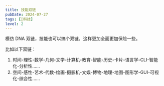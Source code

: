 ```yaml
---
title: 技能双链
pubDate: 2024-07-27
tags: [🔭科技]
level: 2
---
```


模仿 DNA 双链，技能也可以搞个双链，这样更加全面更加保险一些。

比如以下双链：

1. 时间-理性-数学-几何-文学-计算机-教育-智能-历史-卡片-语言学-CLI-智能化-分析性……
2. 空间-感性-艺术-代数-绘画-摄影机-文娱-博物-地理-地图-图形学-GUI-可视化-综合性……
